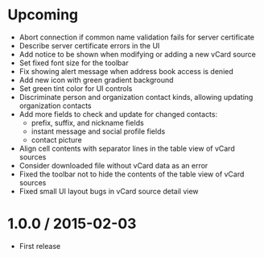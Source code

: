 # Upcoming

* Abort connection if common name validation fails for server
  certificate
* Describe server certificate errors in the UI
* Add notice to be shown when modifying or adding a new vCard source
* Set fixed font size for the toolbar
* Fix showing alert message when address book access is denied
* Add new icon with green gradient background
* Set green tint color for UI controls
* Discriminate person and organization contact kinds, allowing
  updating organization contacts
* Add more fields to check and update for changed contacts:
  - prefix, suffix, and nickname fields
  - instant message and social profile fields
  - contact picture
* Align cell contents with separator lines in the table view of vCard
  sources
* Consider downloaded file without vCard data as an error
* Fixed the toolbar not to hide the contents of the table view of
  vCard sources
* Fixed small UI layout bugs in vCard source detail view

# 1.0.0 / 2015-02-03

* First release
